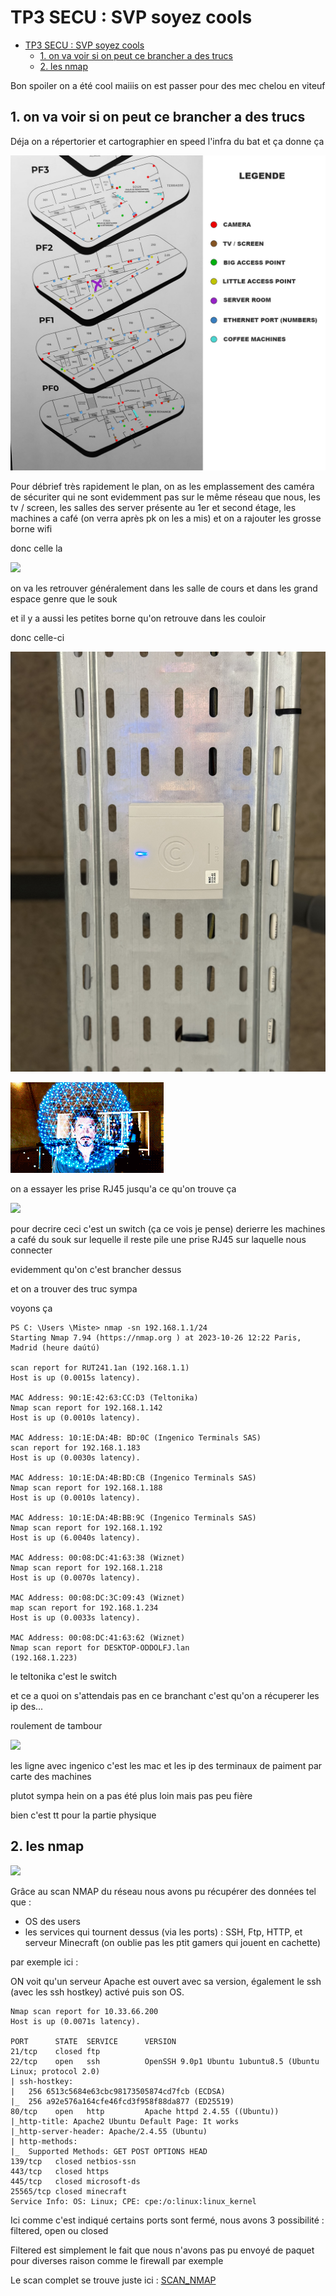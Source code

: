 # TP3 SECU : SVP soyez cools

- [TP3 SECU : SVP soyez cools](#tp2--environnement-virtuel)
    - [1. on va voir si on peut ce brancher a des trucs](#1-on-va-voir-si-on-peut-ce-brancher-a-des-trucs)
    - [2. les nmap](#2-les-nmap)

Bon spoiler on a été cool maiiis on est passer pour des mec chelou en viteuf

## 1. on va voir si on peut ce brancher a des trucs 

Déja on a répertorier et cartographier en speed l'infra du bat et ça donne ça

![carte](./img/carte-du-bat.jpeg)

Pour débrief très rapidement le plan, on as les emplassement des caméra de sécuriter qui ne sont evidemment pas sur le même réseau que nous, les tv / screen,
les salles des server présente au 1er et second étage, les machines a café (on verra après pk on les a mis)
et on a rajouter les grosse borne wifi 

donc celle la 

![](./img/big_access.jpeg)

on va les retrouver généralement dans les salle de cours et dans les grand espace genre que le souk

et il y a aussi les petites borne qu'on retrouve dans les couloir 

donc celle-ci

![](./img/little_access.jpeg)

![](./img/fabulous.gif)

on a essayer les prise RJ45 jusqu'a ce qu'on trouve ça

![](/TP-3/img/switch.png)

pour decrire ceci c'est un switch (ça ce vois je pense) derierre les machines a café du souk sur lequelle il reste pile une prise RJ45 sur laquelle nous connecter

evidemment qu'on c'est brancher dessus

et on a trouver des truc sympa

voyons ça

<!--resultat scan filaire switch machine a café-->
```
PS C: \Users \Miste> nmap -sn 192.168.1.1/24
Starting Nmap 7.94 (https://nmap.org ) at 2023-10-26 12:22 Paris, Madrid (heure daútú)

scan report for RUT241.1an (192.168.1.1)
Host is up (0.0015s latency).

MAC Address: 90:1E:42:63:CC:D3 (Teltonika)
Nmap scan report for 192.168.1.142
Host is up (0.0010s latency).

MAC Address: 10:1E:DA:4B: BD:0C (Ingenico Terminals SAS)
scan report for 192.168.1.183
Host is up (0.0030s latency).

MAC Address: 10:1E:DA:4B:BD:CB (Ingenico Terminals SAS)
Nmap scan report for 192.168.1.188
Host is up (0.0010s latency).

MAC Address: 10:1E:DA:4B:BB:9C (Ingenico Terminals SAS)
Nmap scan report for 192.168.1.192
Host is up (6.0040s latency).

MAC Address: 00:08:DC:41:63:38 (Wiznet)
Nmap scan report for 192.168.1.218
Host is up (0.0070s latency).

MAC Address: 00:08:DC:3C:09:43 (Wiznet)
map scan report for 192.168.1.234
Host is up (0.0033s latency).

MAC Address: 00:08:DC:41:63:62 (Wiznet)
Nmap scan report for DESKTOP-ODDOLFJ.lan
(192.168.1.223)
```

le teltonika c'est le switch

et ce a quoi on s'attendais pas en ce branchant c'est qu'on a récuperer les ip des... 

roulement de tambour 

![](/TP-3/img/roulement-tambour.gif)

les ligne avec ingenico c'est les mac et les ip des terminaux de paiment par carte des machines

plutot sympa hein on a pas été plus loin mais pas peu fière

bien c'est tt pour la partie physique 

## 2. les nmap

![](/TP-3/img/my-cat-was-hacking.gif)

Grâce au scan NMAP du réseau nous avons pu récupérer des données tel que : 
- OS des users
- les services qui tournent dessus (via les ports) : SSH, Ftp, HTTP, et serveur Minecraft (on oublie pas les ptit gamers qui jouent en cachette)

par exemple ici : 

ON voit qu'un serveur Apache est ouvert avec sa version, également le ssh (avec les ssh hostkey) activé puis son OS. 

```
Nmap scan report for 10.33.66.200
Host is up (0.0071s latency).

PORT      STATE  SERVICE      VERSION
21/tcp    closed ftp
22/tcp    open   ssh          OpenSSH 9.0p1 Ubuntu 1ubuntu8.5 (Ubuntu Linux; protocol 2.0)
| ssh-hostkey: 
|   256 6513c5684e63cbc98173505874cd7fcb (ECDSA)
|_  256 a92e576a164cfe46fcd3f958f88da877 (ED25519)
80/tcp    open   http         Apache httpd 2.4.55 ((Ubuntu))
|_http-title: Apache2 Ubuntu Default Page: It works
|_http-server-header: Apache/2.4.55 (Ubuntu)
| http-methods: 
|_  Supported Methods: GET POST OPTIONS HEAD
139/tcp   closed netbios-ssn
443/tcp   closed https
445/tcp   closed microsoft-ds
25565/tcp closed minecraft
Service Info: OS: Linux; CPE: cpe:/o:linux:linux_kernel
```

Ici comme c'est indiqué certains ports sont fermé, nous avons 3 possibilité : filtered, open ou closed

Filtered est simplement le fait que nous n'avons pas pu envoyé de paquet pour diverses raison comme le firewall par exemple

Le scan complet se trouve juste ici : [SCAN_NMAP](Scan.txt)